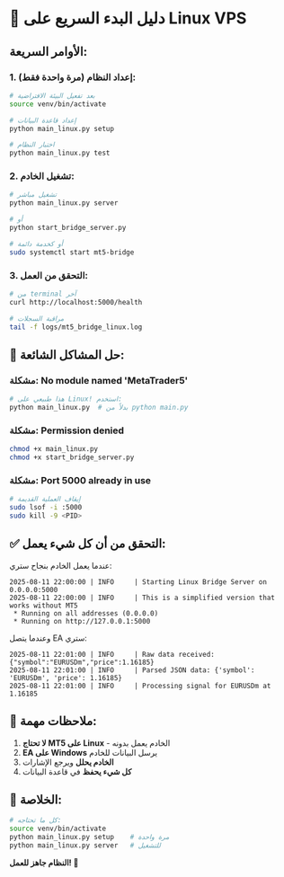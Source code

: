 # 🚀 دليل البدء السريع على Linux VPS

## الأوامر السريعة:

### 1. إعداد النظام (مرة واحدة فقط):
```bash
# بعد تفعيل البيئة الافتراضية
source venv/bin/activate

# إعداد قاعدة البيانات
python main_linux.py setup

# اختبار النظام
python main_linux.py test
```

### 2. تشغيل الخادم:
```bash
# تشغيل مباشر
python main_linux.py server

# أو
python start_bridge_server.py

# أو كخدمة دائمة
sudo systemctl start mt5-bridge
```

### 3. التحقق من العمل:
```bash
# من terminal آخر
curl http://localhost:5000/health

# مراقبة السجلات
tail -f logs/mt5_bridge_linux.log
```

## 🔧 حل المشاكل الشائعة:

### مشكلة: No module named 'MetaTrader5'
```bash
# هذا طبيعي على Linux! استخدم:
python main_linux.py  # بدلاً من python main.py
```

### مشكلة: Permission denied
```bash
chmod +x main_linux.py
chmod +x start_bridge_server.py
```

### مشكلة: Port 5000 already in use
```bash
# إيقاف العملية القديمة
sudo lsof -i :5000
sudo kill -9 <PID>
```

## ✅ التحقق من أن كل شيء يعمل:

عندما يعمل الخادم بنجاح ستري:
```
2025-08-11 22:00:00 | INFO     | Starting Linux Bridge Server on 0.0.0.0:5000
2025-08-11 22:00:00 | INFO     | This is a simplified version that works without MT5
 * Running on all addresses (0.0.0.0)
 * Running on http://127.0.0.1:5000
```

وعندما يتصل EA ستري:
```
2025-08-11 22:01:00 | INFO     | Raw data received: {"symbol":"EURUSDm","price":1.16185}
2025-08-11 22:01:00 | INFO     | Parsed JSON data: {'symbol': 'EURUSDm', 'price': 1.16185}
2025-08-11 22:01:00 | INFO     | Processing signal for EURUSDm at 1.16185
```

## 📌 ملاحظات مهمة:

1. **لا تحتاج MT5 على Linux** - الخادم يعمل بدونه
2. **EA على Windows** يرسل البيانات للخادم
3. **الخادم يحلل** ويرجع الإشارات
4. **كل شيء يحفظ** في قاعدة البيانات

## 🎯 الخلاصة:

```bash
# كل ما تحتاجه:
source venv/bin/activate
python main_linux.py setup    # مرة واحدة
python main_linux.py server   # للتشغيل
```

**النظام جاهز للعمل! 🚀**